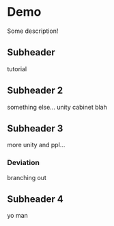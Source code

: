 # Demo

Some description!

## Subheader

tutorial

## Subheader 2

something else... unity cabinet blah

## Subheader 3

more unity and ppl...

### Deviation 

branching out

## Subheader 4

yo man